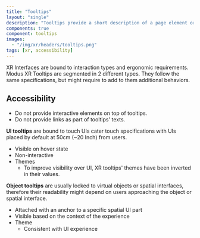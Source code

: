 ```yaml
---
title: "Tooltips"
layout: "single"
description: "Tooltips provide a short description of a page element or control."
components: true
component: tooltips
images:
  - "/img/xr/headers/tooltips.png"
tags: [xr, accessibility]
---
```


XR Interfaces are bound to interaction types and ergonomic requirements.  Modus XR Tooltips are segmented in 2 different types. They follow the same specifications, but might require to add to them additional behaviors.

## Accessibility

- Do not provide interactive elements on top of tooltips.
- Do not provide links as part of tooltips' texts.

**UI tooltips** are bound to touch UIs cater touch specifications with UIs placed by default at 50cm (~20 Inch) from users.
- Visible on hover state
- Non-interactive
- Themes
  - To improve visibility over UI, XR tooltips' themes have been inverted in their values.

**Object tooltips** are usually locked to virtual objects or spatial interfaces, therefore their readability might depend on users approaching the object or spatial interface.
- Attached with an anchor to a specific spatial UI part
- Visible based on the context of the experience
- Theme
  - Consistent with UI experience
